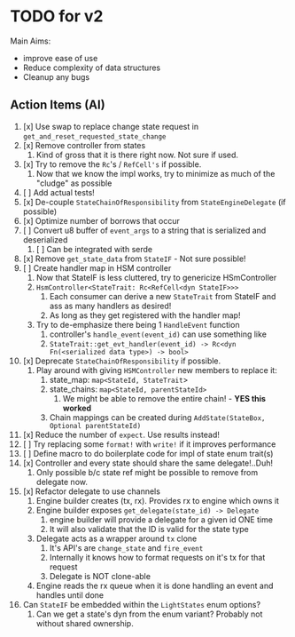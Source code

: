 # TODO for v2

Main Aims:

* improve ease of use
* Reduce complexity of data structures
* Cleanup any bugs

## Action Items (AI)

1. [x] Use swap to replace change state request in `get_and_reset_requested_state_change`
2. [x] Remove controller from states
   1. Kind of gross that it is there right now. Not sure if used.
3. [x] Try to remove the `Rc`'s / `RefCell's` if possible.
   1. Now that we know the impl works, try to minimize as much of the "cludge" as possible
4. [ ] Add actual tests!
5. [x] De-couple `StateChainOfResponsibility` from `StateEngineDelegate` (if possible)
6. [x] Optimize number of borrows that occur
7. [ ] Convert u8 buffer of `event_args` to a string that is serialized and deserialized
   1. [ ] Can be integrated with serde
8. [x] Remove `get_state_data` from `StateIF` - Not sure possible!
9. [ ] Create handler map in HSM controller
    1. Now that StateIF is less cluttered, try to genericize HSmController
    2. `HsmController<StateTrait: Rc<RefCell<dyn StateIF>>>`
       1. Each consumer can derive a new `StateTrait` from StateIF and ass as many handlers as desired!
       2. As long as they get registered with the handler map!
    3. Try to de-emphasize there being 1 `HandleEvent` function
       1. controller's `handle_event(event_id)` can use something like
       2. `StateTrait::get_evt_handler(event_id) -> Rc<dyn Fn(<serialized data type>) -> bool>`
10. [x] Deprecate `StateChainOfResponsibility` if possible.
    1. Play around with giving `HSMController` new members to replace it:
       1. state_map: `map<StateId, StateTrait`>
       2. state_chains: `map<StateId, parentStateId>`
          1. We might be able to remove the entire chain! - **YES this worked**
       3. Chain mappings can be created during `AddState(StateBox, Optional parentStateId)`
11. [x] Reduce the number of `expect`. Use results instead!
12. [ ] Try replacing some `format!` with `write!` if it improves performance
13. [ ] Define macro to do boilerplate code for impl of state enum trait(s)
14. [x] Controller and every state should share the same delegate!..Duh!
    1. Only possible b/c state ref might be possible to remove from delegate now.
15. [x] Refactor delegate to use channels
    1. Engine builder creates (tx, rx). Provides rx to engine which owns it
    2. Engine builder exposes `get_delegate(state_id) -> Delegate`
       1. engine builder will provide a delegate for a given id ONE time
       2. It will also validate that the ID is valid for the state type
    3. Delegate acts as a wrapper around `tx` clone
       1. It's API's are `change_state` and `fire_event`
       2. Internally it knows how to format requests on it's tx for that request
       3. Delegate is NOT clone-able
    4. Engine reads the rx queue when it is done handling an event and handles until done
16. Can `StateIF` be embedded within the `LightStates` enum options?
    1. Can we get a state's dyn from the enum variant? Probably not without shared ownership.

